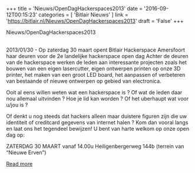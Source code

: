+++
title = 'Nieuws/OpenDagHackerspaces2013'
date = '2016-09-12T00:15:23'
categories = [ 
 'Bitlair Nieuws' 
] 
link = 'https://bitlair.nl/Nieuws/OpenDagHackerspaces2013'
draft = 'False'
+++

<div class="mw-content-ltr mw-parser-output" dir="ltr" lang="en"><p><a class="mw-selflink selflink">Nieuws/OpenDagHackerspaces2013</a>
</p></div><div class="mw-content-ltr mw-parser-output" dir="ltr" lang="en"><p><br />
2013/01/30 - Op zaterdag 30 maart opent Bitlair Hackerspace Amersfoort haar deuren voor de 2e landelijke hackerspace open dag
Achter de deuren van de hackerspace werken de leden aan interessante projecten zoals het bouwen van een eigen lasercutter, eigen ontwerpen printen op onze 3D printer, het maken van een groot LED board, het aanpassen of verbeteren van bestaande of nieuwe ontwerpen op gebied van electronica.
</p><p>Ooit al eens willen weten wat een hackerspace is&#160;? Of wat de leden daar nou allemaal uitvinden&#160;? Hoe je lid kan worden&#160;? Of het uberhaupt wat voor u/jou is&#160;?
</p><p>Of denkt u nog steeds dat hackers alleen maar duistere figuren zijn die uw identiteit of creditcard gegevens van internet halen&#160;?
Kom dan vooral langs en laat ons het tegendeel bewijzen!
U bent van harte welkom op onze open dag op:
</p><p>ZATERDAG 30 MAART
vanaf 14.00u
Heiligenbergerweg 144b (terrein van “Nieuwe Erven”)
</p></div>

[Read more](https://bitlair.nl/Nieuws/OpenDagHackerspaces2013)